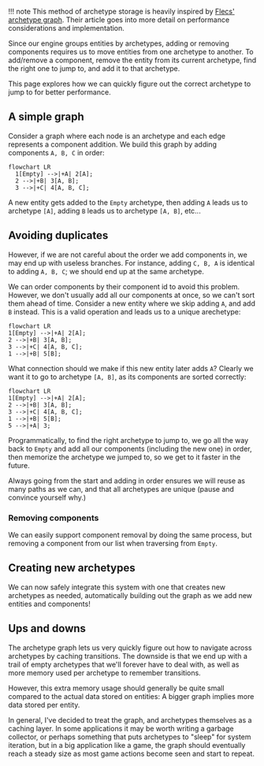 !!! note
    This method of archetype storage is heavily inspired by [Flecs' archetype graph](https://ajmmertens.medium.com/building-an-ecs-2-archetypes-and-vectorization-fe21690805f9). Their article goes into more detail on performance considerations and implementation.

Since our engine groups entities by archetypes, adding or removing components requires us to move entities from one archetype to another. To add/remove a component, remove the entity from its current archetype, find the right one to jump to, and add it to that archetype.

This page explores how we can quickly figure out the correct archetype to jump to for better performance.

## A simple graph

Consider a graph where each node is an archetype and each edge represents a component addition. We build this graph by adding components `A, B, C` in order:

```mermaid
flowchart LR
  1[Empty] -->|+A| 2[A];
  2 -->|+B| 3[A, B];
  3 -->|+C| 4[A, B, C];
```

A new entity gets added to the `Empty` archetype, then adding `A` leads us to archetype `[A]`, adding `B` leads us to archetype `[A, B]`, etc...

## Avoiding duplicates

However, if we are not careful about the order we add components in, we may end up with useless branches. For instance, adding `C, B, A` is identical to adding `A, B, C`; we should end up at the same archetype.

We can order components by their component id to avoid this problem. However, we don't usually add all our components at once, so we can't sort them ahead of time. Consider a new entity where we skip adding `A`, and add `B` instead. This is a valid operation and leads us to a unique arechetype:

```mermaid
flowchart LR
1[Empty] -->|+A| 2[A];
2 -->|+B| 3[A, B];
3 -->|+C| 4[A, B, C];
1 -->|+B| 5[B];
```

What connection should we make if this new entity later adds `A`? Clearly we want it to go to archetype `[A, B]`, as its components are sorted correctly:

```mermaid
flowchart LR
1[Empty] -->|+A| 2[A];
2 -->|+B| 3[A, B];
3 -->|+C| 4[A, B, C];
1 -->|+B| 5[B];
5 -->|+A| 3;
```

Programmatically, to find the right archetype to jump to, we go all the way back to `Empty` and add all our components (including the new one) in order, then memorize the archetype we jumped to, so we get to it faster in the future.

Always going from the start and adding in order ensures we will reuse as many paths as we can, and that all archetypes are unique (pause and convince yourself why.)

### Removing components

We can easily support component removal by doing the same process, but removing a component from our list when traversing from `Empty`.

## Creating new archetypes

We can now safely integrate this system with one that creates new archetypes as needed, automatically building out the graph as we add new entities and components!

## Ups and downs

The archetype graph lets us very quickly figure out how to navigate across archetypes by caching transitions. The downside is that we end up with a trail of empty archetypes that we'll forever have to deal with, as well as more memory used per archetype to remember transitions.

However, this extra memory usage should generally be quite small compared to the actual data stored on entities: A bigger graph implies more data stored per entity.

In general, I've decided to treat the graph, and archetypes themselves as a caching layer. In some applications it may be worth writing a garbage collector, or perhaps something that puts archetypes to "sleep" for system iteration, but in a big application like a game, the graph should eventually reach a steady size as most game actions become seen and start to repeat.
